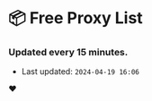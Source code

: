 # :package: Free Proxy List
### Updated every 15 minutes.

- Last updated: `2024-04-19 16:06`

:heart:
